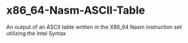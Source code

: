 # x86_64-Nasm-ASCII-Table

An output of an ASCII table written in the X86_64 Nasm instruction set utilizing the Intel Syntax
